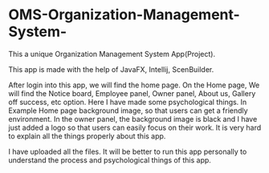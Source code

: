 # OMS-Organization-Management-System-
This a unique Organization Management System App(Project).

This app is made with the help of JavaFX, Intellij, ScenBuilder.

After login into this app, we will find the home page. On the Home page, We will find the Notice board, Employee panel, Owner panel, About us, Gallery off success, etc option. Here I have made some psychological things. In Example Home page background image, so that users can get a friendly environment. In the owner panel, the background image is black and I have just added a logo so that users can easily focus on their work. It is very hard to explain all the things properly about this app.

I have uploaded all the files. It will be better to run this app personally to understand the process and psychological things of this app.

